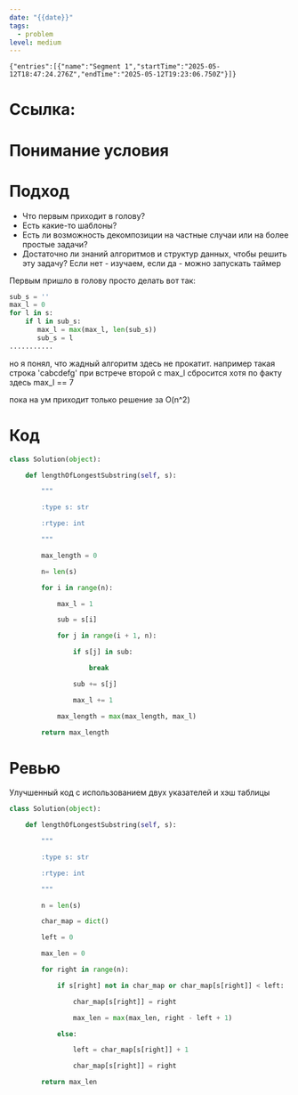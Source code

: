 ```yaml
---
date: "{{date}}"
tags:
  - problem
level: medium
---
```


```simple-time-tracker
{"entries":[{"name":"Segment 1","startTime":"2025-05-12T18:47:24.276Z","endTime":"2025-05-12T19:23:06.750Z"}]}
```
# Ссылка: 


# Понимание условия

# Подход
- Что первым приходит в голову?
- Есть какие-то шаблоны?
- Есть ли возможность декомпозиции на частные случаи или на более простые задачи?
- Достаточно ли знаний алгоритмов и структур данных, чтобы решить эту задачу? Если нет - изучаем, если да - можно запускать таймер

Первым пришло в голову просто делать вот так: 
```python
sub_s = ''
max_l = 0
for l in s:
    if l in sub_s:
       max_l = max(max_l, len(sub_s))
       sub_s = l
...........
```
но я понял, что жадный алгоритм здесь не прокатит.
например такая строка 'cabcdefg' при встрече второй c max_l сбросится хотя по факту здесь max_l == 7

пока на ум приходит только решение за O(n^2)

# Код
```python
class Solution(object):

    def lengthOfLongestSubstring(self, s):

        """

        :type s: str

        :rtype: int

        """

        max_length = 0

        n= len(s)

        for i in range(n):                              

            max_l = 1            

            sub = s[i]                        

            for j in range(i + 1, n):

                if s[j] in sub:                    

                    break

                sub += s[j]                

                max_l += 1

            max_length = max(max_length, max_l)

        return max_length	
```
# Ревью
Улучшенный код с использованием двух указателей и хэш таблицы
```python
class Solution(object):

    def lengthOfLongestSubstring(self, s):

        """

        :type s: str

        :rtype: int

        """

        n = len(s)

        char_map = dict()

        left = 0

        max_len = 0

        for right in range(n):

            if s[right] not in char_map or char_map[s[right]] < left:

                char_map[s[right]] = right

                max_len = max(max_len, right - left + 1)

            else:

                left = char_map[s[right]] + 1

                char_map[s[right]] = right            

        return max_len
```